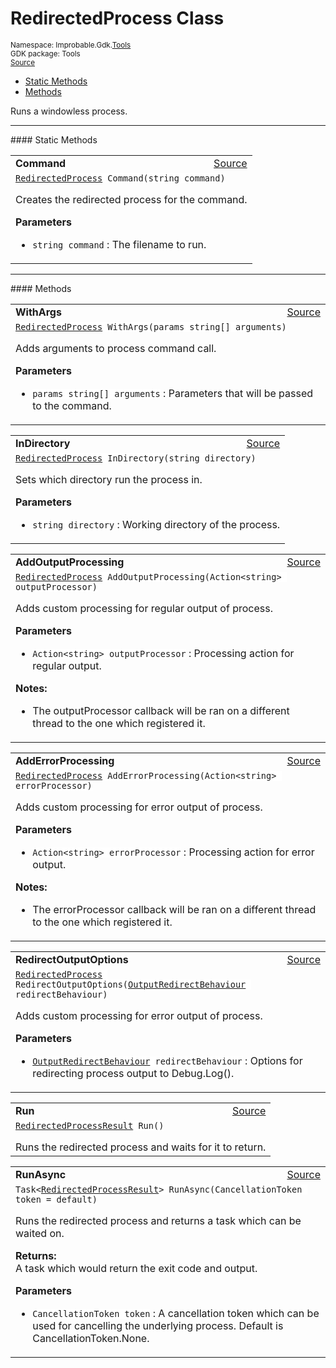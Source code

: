 
# RedirectedProcess Class
<sup>
Namespace: Improbable.Gdk.<a href="{{urlRoot}}/api/tools-index">Tools</a><br/>
GDK package: Tools<br/>
<a href="https://www.github.com/spatialos/gdk-for-unity/blob/decea028/workers/unity/Packages/io.improbable.gdk.tools/RedirectedProcess.cs/#L51">Source</a>
<style>
a code {
                    padding: 0em 0.25em!important;
}
code {
                    background-color: #ffffff!important;
}
</style>
</sup>
<nav id="pageToc" class="page-toc"><ul><li><a href="#static-methods">Static Methods</a>
<li><a href="#methods">Methods</a>
</ul></nav>

</p>



<p>Runs a windowless process. </p>











</p>
<hr style="width:100%; border-top-color:#d8d8d8" />
#### Static Methods


</p>




<table width="100%">
    <tr>
        <td style="border-right:none"><a id="command-string"></a><b>Command</b></td>
        <td style="border-left:none; text-align:right"><a href="https://www.github.com/spatialos/gdk-for-unity/blob/decea028/workers/unity/Packages/io.improbable.gdk.tools/RedirectedProcess.cs/#L67">Source</a></td>
    </tr>
    <tr>
        <td colspan="2">
<code><a href="{{urlRoot}}/api/tools/redirected-process">RedirectedProcess</a> Command(string command)</code></p>
Creates the redirected process for the command. 


</p>

<b>Parameters</b>

<ul>
<li><code>string command</code> : The filename to run.</li>
</ul>





</td>
    </tr>
</table>





</p>
<hr style="width:100%; border-top-color:#d8d8d8" />
#### Methods


</p>




<table width="100%">
    <tr>
        <td style="border-right:none"><a id="withargs-params-string"></a><b>WithArgs</b></td>
        <td style="border-left:none; text-align:right"><a href="https://www.github.com/spatialos/gdk-for-unity/blob/decea028/workers/unity/Packages/io.improbable.gdk.tools/RedirectedProcess.cs/#L77">Source</a></td>
    </tr>
    <tr>
        <td colspan="2">
<code><a href="{{urlRoot}}/api/tools/redirected-process">RedirectedProcess</a> WithArgs(params string[] arguments)</code></p>
Adds arguments to process command call. 


</p>

<b>Parameters</b>

<ul>
<li><code>params string[] arguments</code> : Parameters that will be passed to the command.</li>
</ul>





</td>
    </tr>
</table>


<table width="100%">
    <tr>
        <td style="border-right:none"><a id="indirectory-string"></a><b>InDirectory</b></td>
        <td style="border-left:none; text-align:right"><a href="https://www.github.com/spatialos/gdk-for-unity/blob/decea028/workers/unity/Packages/io.improbable.gdk.tools/RedirectedProcess.cs/#L87">Source</a></td>
    </tr>
    <tr>
        <td colspan="2">
<code><a href="{{urlRoot}}/api/tools/redirected-process">RedirectedProcess</a> InDirectory(string directory)</code></p>
Sets which directory run the process in. 


</p>

<b>Parameters</b>

<ul>
<li><code>string directory</code> : Working directory of the process.</li>
</ul>





</td>
    </tr>
</table>


<table width="100%">
    <tr>
        <td style="border-right:none"><a id="addoutputprocessing-action-string"></a><b>AddOutputProcessing</b></td>
        <td style="border-left:none; text-align:right"><a href="https://www.github.com/spatialos/gdk-for-unity/blob/decea028/workers/unity/Packages/io.improbable.gdk.tools/RedirectedProcess.cs/#L101">Source</a></td>
    </tr>
    <tr>
        <td colspan="2">
<code><a href="{{urlRoot}}/api/tools/redirected-process">RedirectedProcess</a> AddOutputProcessing(Action&lt;string&gt; outputProcessor)</code></p>
Adds custom processing for regular output of process. 


</p>

<b>Parameters</b>

<ul>
<li><code>Action&lt;string&gt; outputProcessor</code> : Processing action for regular output.</li>
</ul>



</p>

<b>Notes:</b>

<ul>
<li>The outputProcessor callback will be ran on a different thread to the one which registered it. </li>
</ul>




</td>
    </tr>
</table>


<table width="100%">
    <tr>
        <td style="border-right:none"><a id="adderrorprocessing-action-string"></a><b>AddErrorProcessing</b></td>
        <td style="border-left:none; text-align:right"><a href="https://www.github.com/spatialos/gdk-for-unity/blob/decea028/workers/unity/Packages/io.improbable.gdk.tools/RedirectedProcess.cs/#L115">Source</a></td>
    </tr>
    <tr>
        <td colspan="2">
<code><a href="{{urlRoot}}/api/tools/redirected-process">RedirectedProcess</a> AddErrorProcessing(Action&lt;string&gt; errorProcessor)</code></p>
Adds custom processing for error output of process. 


</p>

<b>Parameters</b>

<ul>
<li><code>Action&lt;string&gt; errorProcessor</code> : Processing action for error output.</li>
</ul>



</p>

<b>Notes:</b>

<ul>
<li>The errorProcessor callback will be ran on a different thread to the one which registered it. </li>
</ul>




</td>
    </tr>
</table>


<table width="100%">
    <tr>
        <td style="border-right:none"><a id="redirectoutputoptions-outputredirectbehaviour"></a><b>RedirectOutputOptions</b></td>
        <td style="border-left:none; text-align:right"><a href="https://www.github.com/spatialos/gdk-for-unity/blob/decea028/workers/unity/Packages/io.improbable.gdk.tools/RedirectedProcess.cs/#L125">Source</a></td>
    </tr>
    <tr>
        <td colspan="2">
<code><a href="{{urlRoot}}/api/tools/redirected-process">RedirectedProcess</a> RedirectOutputOptions(<a href="{{urlRoot}}/api/tools/output-redirect-behaviour">OutputRedirectBehaviour</a> redirectBehaviour)</code></p>
Adds custom processing for error output of process. 


</p>

<b>Parameters</b>

<ul>
<li><code><a href="{{urlRoot}}/api/tools/output-redirect-behaviour">OutputRedirectBehaviour</a> redirectBehaviour</code> : Options for redirecting process output to Debug.Log().</li>
</ul>





</td>
    </tr>
</table>


<table width="100%">
    <tr>
        <td style="border-right:none"><a id="run"></a><b>Run</b></td>
        <td style="border-left:none; text-align:right"><a href="https://www.github.com/spatialos/gdk-for-unity/blob/decea028/workers/unity/Packages/io.improbable.gdk.tools/RedirectedProcess.cs/#L134">Source</a></td>
    </tr>
    <tr>
        <td colspan="2">
<code><a href="{{urlRoot}}/api/tools/redirected-process-result">RedirectedProcessResult</a> Run()</code></p>
Runs the redirected process and waits for it to return. 





</td>
    </tr>
</table>


<table width="100%">
    <tr>
        <td style="border-right:none"><a id="runasync-cancellationtoken"></a><b>RunAsync</b></td>
        <td style="border-left:none; text-align:right"><a href="https://www.github.com/spatialos/gdk-for-unity/blob/decea028/workers/unity/Packages/io.improbable.gdk.tools/RedirectedProcess.cs/#L194">Source</a></td>
    </tr>
    <tr>
        <td colspan="2">
<code>Task&lt;<a href="{{urlRoot}}/api/tools/redirected-process-result">RedirectedProcessResult</a>&gt; RunAsync(CancellationToken token = default)</code></p>
Runs the redirected process and returns a task which can be waited on. 
</p><b>Returns:</b></br>A task which would return the exit code and output.

</p>

<b>Parameters</b>

<ul>
<li><code>CancellationToken token</code> : A cancellation token which can be used for cancelling the underlying process. Default is CancellationToken.None.</li>
</ul>





</td>
    </tr>
</table>






